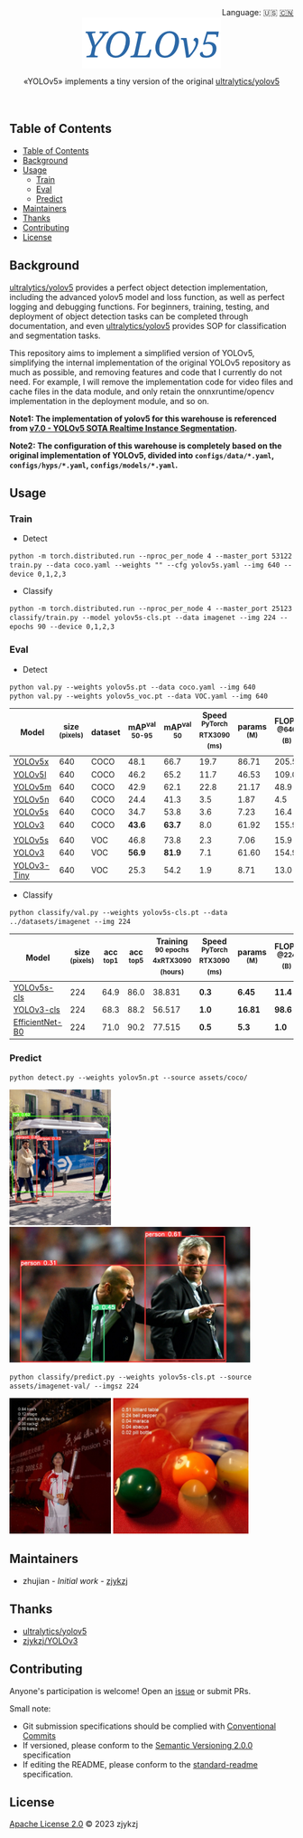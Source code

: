 <div align="right">
  Language:
    🇺🇸
  <a title="Chinese" href="./README.zh-CN.md">🇨🇳</a>
</div>

<div align="center"><a title="" href="https://github.com/zjykzj/YOLOv5"><img align="center" src="./assets/logo/YOLOv5.png" alt=""></a></div>

<p align="center">
  «YOLOv5» implements a tiny version of the original <a href="https://github.com/ultralytics/yolov5">ultralytics/yolov5</a>
<br>
<br>
  <a href="https://github.com/RichardLitt/standard-readme"><img src="https://img.shields.io/badge/standard--readme-OK-green.svg?style=flat-square" alt=""></a>
  <a href="https://conventionalcommits.org"><img src="https://img.shields.io/badge/Conventional%20Commits-1.0.0-yellow.svg" alt=""></a>
  <a href="http://commitizen.github.io/cz-cli/"><img src="https://img.shields.io/badge/commitizen-friendly-brightgreen.svg" alt=""></a>
</p>

## Table of Contents

- [Table of Contents](#table-of-contents)
- [Background](#background)
- [Usage](#usage)
  - [Train](#train)
  - [Eval](#eval)
  - [Predict](#predict)
- [Maintainers](#maintainers)
- [Thanks](#thanks)
- [Contributing](#contributing)
- [License](#license)

## Background

[ultralytics/yolov5](https://github.com/ultralytics/yolov5) provides a perfect object detection implementation, including the advanced yolov5 model and loss function, as well as perfect logging and debugging functions. For beginners, training, testing, and deployment of object detection tasks can be completed through documentation, and even [ultralytics/yolov5](https://github.com/ultralytics/yolov5) provides SOP for classification and segmentation tasks.

This repository aims to implement a simplified version of YOLOv5, simplifying the internal implementation of the
original YOLOv5 repository as much as possible, and removing features and code that I currently do not need. For
example, I will remove the implementation code for video files and cache files in the data module, and only retain the
onnxruntime/opencv implementation in the deployment module, and so on.

**Note1: The implementation of yolov5 for this warehouse is referenced from [v7.0 - YOLOv5 SOTA Realtime Instance Segmentation](https://github.com/ultralytics/yolov5/releases/tag/v7.0).**

**Note2: The configuration of this warehouse is completely based on the original implementation of YOLOv5, divided into `configs/data/*.yaml`, `configs/hyps/*.yaml`, `configs/models/*.yaml`.**

## Usage

### Train

* Detect

```shell
python -m torch.distributed.run --nproc_per_node 4 --master_port 53122 train.py --data coco.yaml --weights "" --cfg yolov5s.yaml --img 640 --device 0,1,2,3
```

* Classify

```shell
python -m torch.distributed.run --nproc_per_node 4 --master_port 25123 classify/train.py --model yolov5s-cls.pt --data imagenet --img 224 --epochs 90 --device 0,1,2,3
```

### Eval

* Detect

```shell
python val.py --weights yolov5s.pt --data coco.yaml --img 640
python val.py --weights yolov5s_voc.pt --data VOC.yaml --img 640
```

| Model                                                                                     | size<br><sup>(pixels) | dataset<br> | mAP<sup>val<br>50-95 | mAP<sup>val<br>50 | Speed<br><sup>PyTorch RTX3090<br>(ms) | params<br><sup>(M) | FLOPs<br><sup>@640 (B) |
|-------------------------------------------------------------------------------------------|-----------------------|-------------|----------------------|-------------------|---------------------------------------|--------------------|------------------------|
| [YOLOv5x](https://github.com/zjykzj/YOLOv5/releases/download/v1.0/yolov5x.pt)             | 640                   | COCO        | 48.1                 | 66.7              | 19.7                                  | 86.71              | 205.5                  |
| [YOLOv5l](https://github.com/zjykzj/YOLOv5/releases/download/v1.0/yolov5l.pt)             | 640                   | COCO        | 46.2                 | 65.2              | 11.7                                  | 46.53              | 109.0                  |
| [YOLOv5m](https://github.com/zjykzj/YOLOv5/releases/download/v1.0/yolov5m.pt)             | 640                   | COCO        | 42.9                 | 62.1              | 22.8                                  | 21.17              | 48.9                   |
| [YOLOv5n](https://github.com/zjykzj/YOLOv5/releases/download/v1.0/yolov5n.pt)             | 640                   | COCO        | 24.4                 | 41.3              | 3.5                                   | 1.87               | 4.5                    |
| [YOLOv5s](https://github.com/zjykzj/YOLOv5/releases/download/v1.0/yolov5s.pt)             | 640                   | COCO        | 34.7                 | 53.8              | 3.6                                   | 7.23               | 16.4                   |
| [YOLOv3](https://github.com/zjykzj/YOLOv5/releases/download/v1.0/yolov3.pt)               | 640                   | COCO        | **43.6**             | **63.7**          | 8.0                                   | 61.92              | 155.9                  |
|                                                                                           |                       |             |                      |                   |                                       |                    |                        |
| [YOLOv5s](https://github.com/zjykzj/YOLOv5/releases/download/v1.0/yolov5s_voc.pt)         | 640                   | VOC         | 46.8                 | 73.8              | 2.3                                   | 7.06               | 15.9                   |
| [YOLOv3](https://github.com/zjykzj/YOLOv5/releases/download/v1.0/yolov3_voc.pt)           | 640                   | VOC         | **56.9**             | **81.9**          | 7.1                                   | 61.60              | 154.9                  |
| [YOLOv3-Tiny](https://github.com/zjykzj/YOLOv5/releases/download/v1.0/yolov3-tiny_voc.pt) | 640                   | VOC         | 25.3                 | 54.2              | 1.9                                   | 8.71               | 13.0                   |

* Classify

```shell
python classify/val.py --weights yolov5s-cls.pt --data ../datasets/imagenet --img 224
```

| Model                                                                                             | size<br><sup>(pixels) | acc<br><sup>top1 | acc<br><sup>top5 | Training<br><sup>90 epochs<br>4xRTX3090 (hours) | Speed<br><sup>PyTorch RTX3090<br>(ms) | params<br><sup>(M) | FLOPs<br><sup>@224 (B) |
|---------------------------------------------------------------------------------------------------|-----------------------|------------------|------------------|-------------------------------------------------|---------------------------------------|--------------------|------------------------|
| [YOLOv5s-cls](https://github.com/zjykzj/YOLOv5/releases/download/v1.0/yolov5s-cls.pt)             | 224                   | 64.9             | 86.0             | 38.831                                          | **0.3**                               | **6.45**           | **11.4**               |
| [YOLOv3-cls](https://github.com/zjykzj/YOLOv5/releases/download/v1.0/yolov3-cls.pt)               | 224                   | 68.3             | 88.2             | 56.517                                          | **1.0**                               | **16.81**          | **98.6**               |
| [EfficientNet-B0](https://github.com/zjykzj/YOLOv5/releases/download/v1.0/efficientnet-b0-cls.pt) | 224                   | 71.0             | 90.2             | 77.515                                          | **0.5**                               | **5.3**            | **1.0**                |

### Predict

```shell
python detect.py --weights yolov5n.pt --source assets/coco/
```

<p align="left"><img src="assets/results/coco/bus.jpg" height="240"\>  <img src="assets/results/coco/zidane.jpg" height="240"\></p>

```shell
python classify/predict.py --weights yolov5s-cls.pt --source assets/imagenet-val/ --imgsz 224
```

<p align="left"><img src="assets/results/imagenet-val/ILSVRC2012_val_00016035.JPEG" height="240"\>  <img src="assets/results/imagenet-val/ILSVRC2012_val_00033217.JPEG" height="240"\></p>

## Maintainers

* zhujian - *Initial work* - [zjykzj](https://github.com/zjykzj)

## Thanks

* [ultralytics/yolov5](https://github.com/ultralytics/yolov5)
* [zjykzj/YOLOv3](https://github.com/zjykzj/YOLOv3)

## Contributing

Anyone's participation is welcome! Open an [issue](https://github.com/zjykzj/YOLOv5/issues) or submit PRs.

Small note:

* Git submission specifications should be complied
  with [Conventional Commits](https://www.conventionalcommits.org/en/v1.0.0-beta.4/)
* If versioned, please conform to the [Semantic Versioning 2.0.0](https://semver.org) specification
* If editing the README, please conform to the [standard-readme](https://github.com/RichardLitt/standard-readme)
  specification.

## License

[Apache License 2.0](LICENSE) © 2023 zjykzj